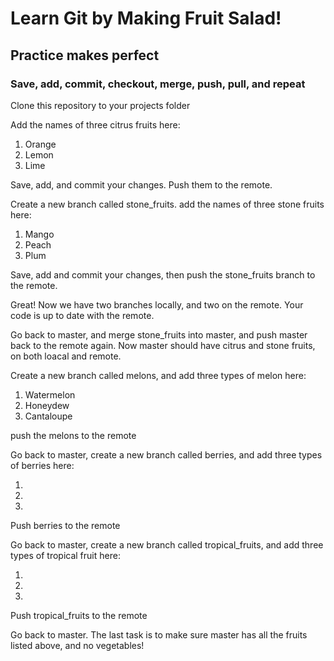 # Learn Git by Making Fruit Salad!
## Practice makes perfect
### Save, add, commit, checkout, merge, push, pull, and repeat


Clone this repository to your projects folder


Add the names of three citrus fruits here:

1. Orange
2. Lemon
3. Lime


Save, add, and commit your changes. Push them to the remote.


Create a new branch called stone_fruits.
add the names of three stone fruits here:

1. Mango
2. Peach
3. Plum


Save, add and commit your changes, then push the stone_fruits branch to the remote. 


Great! Now we have two branches locally, and two on the remote. Your code is up to date with the remote.


Go back to master, and merge stone_fruits into master, and push master back to the remote again. Now master should have citrus and stone fruits, on both loacal and remote.


Create a new branch called melons, and add three types of melon here:

1. Watermelon
2. Honeydew
3. Cantaloupe


push the melons to the remote


Go back to master, create a new branch called berries, and add three types of berries here:

1.
2.
3.


Push berries to the remote


Go back to master, create a new branch called tropical_fruits, and add three types of tropical fruit here:

1.
2.
3.


Push tropical_fruits to the remote


Go back to master. The last task is to make sure master has all the fruits listed above, and no vegetables!









